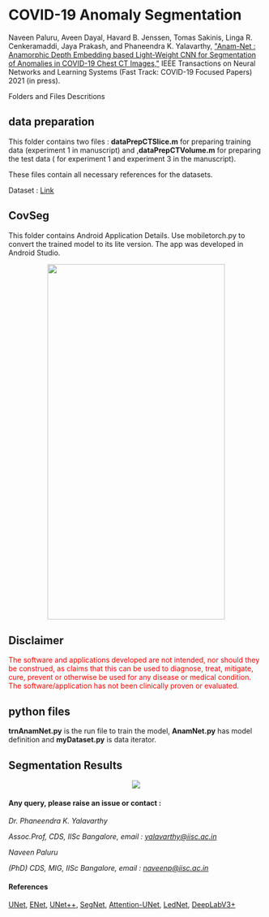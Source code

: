 
# COVID-19 Anomaly Segmentation

Naveen Paluru, Aveen Dayal, Havard B. Jenssen, Tomas Sakinis, Linga R. Cenkeramaddi, Jaya Prakash, and Phaneendra K. Yalavarthy, ["Anam-Net : Anamorphic Depth Embedding based Light-Weight CNN for Segmentation of Anomalies in COVID-19 Chest CT Images,"](http://cds.iisc.ac.in/faculty/yalavarthy/Paluru_IEEETNNLS_2021.pdf) IEEE Transactions on Neural Networks and Learning Systems (Fast Track: COVID-19 Focused Papers) 2021 (in press).

Folders and Files Descritions

## data preparation

This folder contains two files : **dataPrepCTSlice.m**  for preparing training data (experiment 1 in manuscript) and ,**dataPrepCTVolume.m**
for preparing the test data ( for experiment 1 and experiment 3 in the manuscript). 

These files contain all necessary references for the datasets.

Dataset : [Link](http://medicalsegmentation.com/covid19/)

## CovSeg

This folder contains Android Application Details. Use mobiletorch.py to convert the trained model to its lite version. The app was developed in Android Studio.

<p align="center">
  <img src="https://github.com/NaveenPaluru/Segmentation-COVID-19/blob/master/CovSeg.gif" width="350" height="700">
</p>



## Disclaimer
<font color="red"> The software and applications developed are not intended, nor should they be construed, as claims that this can be used to diagnose, treat, mitigate, cure, prevent or otherwise be used for any disease or medical condition. The software/application has not been clinically proven or evaluated.
 </font>

## python files

**trnAnamNet.py** is the run file to train the model, **AnamNet.py** has model definition and **myDataset.py** is data iterator. 


## Segmentation Results
<p align="center">
  <img src="https://github.com/NaveenPaluru/Segmentation-COVID-19/blob/master/finalresults.png">
</p>


#### Any query, please raise an issue or contact :

*Dr. Phaneendra  K. Yalavarthy* 

*Assoc.Prof, CDS, IISc Bangalore, email : yalavarthy@iisc.ac.in*

*Naveen Paluru*

*(PhD) CDS, MIG, IISc Bangalore,  email : naveenp@iisc.ac.in*

#### References
[UNet](https://link.springer.com/chapter/10.1007/978-3-319-24574-4_28), [ENet](https://arxiv.org/abs/1606.02147), [UNet++](https://arxiv.org/abs/1807.10165),
[SegNet](https://arxiv.org/pdf/1511.00561.pdf), [Attention-UNet](https://arxiv.org/abs/1804.03999), [LedNet](https://arxiv.org/abs/1905.02423), [DeepLabV3+](https://arxiv.org/abs/1802.02611)
